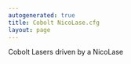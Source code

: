 ```yaml
---
autogenerated: true
title: Cobolt NicoLase.cfg
layout: page
---
```


Cobolt Lasers driven by a NicoLase
